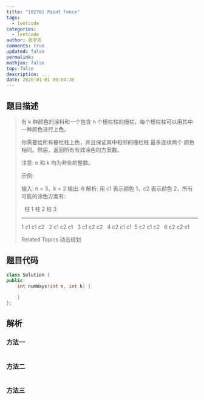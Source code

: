 ```yaml
---
title: "[0276] Paint Fence"
tags:
  - leetcode
categories:
  - leetcode
author: 张学志
comments: true
updated: false
permalink:
mathjax: false
top: false
description: ...
date: 2020-01-01 00:04:36
---
```


## 题目描述

> 有 k 种颜色的涂料和一个包含 n 个栅栏柱的栅栏，每个栅栏柱可以用其中一种颜色进行上色。 
> 
> 你需要给所有栅栏柱上色，并且保证其中相邻的栅栏柱 最多连续两个 颜色相同。然后，返回所有有效涂色的方案数。 
> 
> 注意: 
> n 和 k 均为非负的整数。 
> 
> 示例: 
> 
> 输入: n = 3，k = 2
> 输出: 6
> 解析: 用 c1 表示颜色 1，c2 表示颜色 2，所有可能的涂色方案有:
> 
>             柱 1    柱 2   柱 3     
> -----      -----  -----  -----       
> 1         c1     c1     c2 
>    2         c1     c2     c1 
>    3         c1     c2     c2 
>    4         c2     c1     c1  
> 5         c2     c1     c2
>    6         c2     c2     c1
> 
> Related Topics 动态规划

## 题目代码

```cpp
class Solution {
public:
    int numWays(int n, int k) {
        
    }
};
```

## 解析

### 方法一

```cpp

```

### 方法二

```cpp

```

### 方法三

```cpp

```

